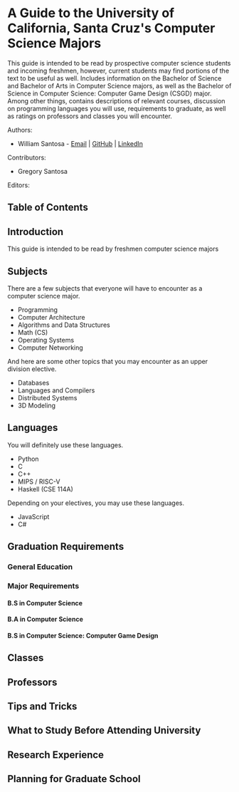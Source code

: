 # A Guide to the University of California, Santa Cruz's Computer Science Majors

This guide is intended to be read by prospective computer science students and incoming freshmen, however, current students may find portions of the text to be useful as well. Includes information on the Bachelor of Science and Bachelor of Arts in Computer Science majors, as well as the Bachelor of Science in Computer Science: Computer Game Design (CSGD) major. Among other things, contains descriptions of relevant courses, discussion on programming languages you will use, requirements to graduate, as well as ratings on professors and classes you will encounter.

Authors: 
- William Santosa - [Email](mailto:williamwsantosa@gmail.com) | [GitHub](https://github.com/williamsantosa) | [LinkedIn](https://www.linkedin.com/in/williamsantosa/)

Contributors:
- Gregory Santosa

Editors:

## Table of Contents

## Introduction

This guide is intended to be read by freshmen computer science majors

## Subjects

There are a few subjects that everyone will have to encounter as a computer science major.

- Programming
- Computer Architecture
- Algorithms and Data Structures
- Math (CS)
- Operating Systems
- Computer Networking

And here are some other topics that you may encounter as an upper division elective.

- Databases
- Languages and Compilers
- Distributed Systems
- 3D Modeling

## Languages

You will definitely use these languages.

- Python
- C
- C++
- MIPS / RISC-V
- Haskell (CSE 114A)

Depending on your electives, you may use these languages.

- JavaScript
- C#

## Graduation Requirements

### General Education

### Major Requirements

#### B.S in Computer Science

#### B.A in Computer Science

#### B.S in Computer Science: Computer Game Design

## Classes

## Professors

## Tips and Tricks

## What to Study Before Attending University

## Research Experience

## Planning for Graduate School